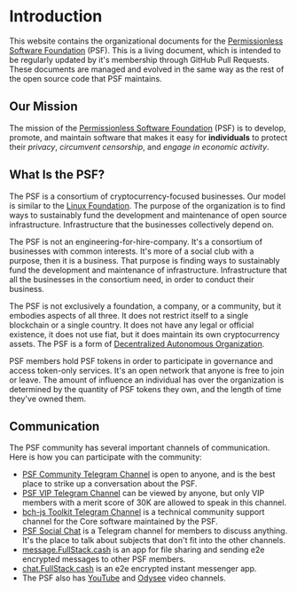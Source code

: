 # Introduction

This website contains the organizational documents for the [Permissionless Software Foundation](https://psfoundation.cash) (PSF). This is a living document, which is intended to be regularly updated by it's membership through GitHub Pull Requests. These documents are managed and evolved in the same way as the rest of the open source code that PSF maintains.

## Our Mission

The mission of the [Permissionless Software Foundation](https://psfoundation.cash) (PSF) is to develop, promote, and maintain software that makes it easy for **individuals** to protect their _privacy_, _circumvent censorship_, and _engage in economic activity_.

## What Is the PSF?

The PSF is a consortium of cryptocurrency-focused businesses. Our model is similar to the [Linux Foundation](https://www.linuxfoundation.org/en/join/members/). The purpose of the organization is to find ways to sustainably fund the development and maintenance of open source infrastructure. Infrastructure that the businesses collectively depend on.

The PSF is not an engineering-for-hire-company. It's a consortium of businesses with common interests. It's more of a social club with a purpose, then it is a business. That purpose is finding ways to sustainably fund the development and maintenance of infrastructure. Infrastructure that all the businesses in the consortium need, in order to conduct their business.

The PSF is not exclusively a foundation, a company, or a community, but it embodies aspects of all three. It does not restrict itself to a single blockchain or a single country. It does not have any legal or official existence, it does not use fiat, but it does maintain its own cryptocurrency assets. The PSF is a form of [Decentralized Autonomous Organization](https://en.wikipedia.org/wiki/Decentralized_autonomous_organization).

PSF members hold PSF tokens in order to participate in governance and access token-only services. It's an open network that anyone is free to join or leave. The amount of influence an individual has over the organization is determined by the quantity of PSF tokens they own, and the length of time they've owned them.

## Communication

The PSF community has several important channels of communication. Here is how you can participate with the community:

- [PSF Community Telegram Channel](https://t.me/permissionless_software) is open to anyone, and is the best place to strike up a conversation about the PSF.
- [PSF VIP Telegram Channel](https://t.me/psf_vip) can be viewed by anyone, but only VIP members with a merit score of 30K are allowed to speak in this channel.
- [bch-js Toolkit Telegram Channel](https://t.me/bch_js_toolkit) is a technical community support channel for the Core software maintained by the PSF.
- [PSF Social Chat](https://t.me/psf_social) is a Telegram channel for members to discuss anything. It's the place to talk about subjects that don't fit into the other channels.
- [message.FullStack.cash](https://message.fullstack.cash) is an app for file sharing and sending e2e encrypted messages to other PSF members.
- [chat.FullStack.cash](https://chat.fullstack.cash) is an e2e encrypted instant messenger app.
- The PSF also has [YouTube](https://www.youtube.com/channel/UCQ57IDXJJSYXHBLpF1tBD0g) and [Odysee](https://odysee.com/@psf:0) video channels.
